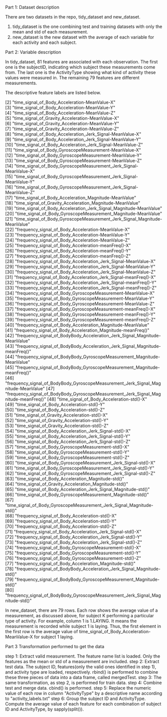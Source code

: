Part 1: Dataset description

There are two datasets in the repo, tidy_dataset and new_dataset.
1. tidy_dataset is the one combining test and training datasets with only the mean and std of each measurement.
2. new_dataset is the new dataset with the average of each variable for each activity and each subject.


Part 2: Variable description

In tidy_dataset, 81 features are associated with each observation. The first one is the subjectID, indicating which subject these measurements come from. The last one is the ActivityType showing what kind of activity these values were measured in. The remaining 79 features are different measurements. 

The descriptive feature labels are listed below.

 [2] "time_signal_of_Body_Acceleration-MeanValue-X"                                      
 [3] "time_signal_of_Body_Acceleration-MeanValue-Y"                                      
 [4] "time_signal_of_Body_Acceleration-MeanValue-Z"                                      
 [5] "time_signal_of_Gravity_Acceleration-MeanValue-X"                                   
 [6] "time_signal_of_Gravity_Acceleration-MeanValue-Y"                                   
 [7] "time_signal_of_Gravity_Acceleration-MeanValue-Z"                                   
 [8] "time_signal_of_Body_Acceleration_Jerk_Signal-MeanValue-X"                          
 [9] "time_signal_of_Body_Acceleration_Jerk_Signal-MeanValue-Y"                          
[10] "time_signal_of_Body_Acceleration_Jerk_Signal-MeanValue-Z"                          
[11] "time_signal_of_Body_GyroscopeMeasurement-MeanValue-X"                              
[12] "time_signal_of_Body_GyroscopeMeasurement-MeanValue-Y"                              
[13] "time_signal_of_Body_GyroscopeMeasurement-MeanValue-Z"                              
[14] "time_signal_of_Body_GyroscopeMeasurement_Jerk_Signal-MeanValue-X"                  
[15] "time_signal_of_Body_GyroscopeMeasurement_Jerk_Signal-MeanValue-Y"                  
[16] "time_signal_of_Body_GyroscopeMeasurement_Jerk_Signal-MeanValue-Z"                  
[17] "time_signal_of_Body_Acceleration_Magnitude-MeanValue"                              
[18] "time_signal_of_Gravity_Acceleration_Magnitude-MeanValue"                           
[19] "time_signal_of_Body_Acceleration_Jerk_Signal_Magnitude-MeanValue"                  
[20] "time_signal_of_Body_GyroscopeMeasurement_Magnitude-MeanValue"                      
[21] "time_signal_of_Body_GyroscopeMeasurement_Jerk_Signal_Magnitude-MeanValue"          
[22] "frequency_signal_of_Body_Acceleration-MeanValue-X"                                 
[23] "frequency_signal_of_Body_Acceleration-MeanValue-Y"                                 
[24] "frequency_signal_of_Body_Acceleration-MeanValue-Z"                                 
[25] "frequency_signal_of_Body_Acceleration-meanFreq()-X"                                
[26] "frequency_signal_of_Body_Acceleration-meanFreq()-Y"                                
[27] "frequency_signal_of_Body_Acceleration-meanFreq()-Z"                                
[28] "frequency_signal_of_Body_Acceleration_Jerk_Signal-MeanValue-X"                     
[29] "frequency_signal_of_Body_Acceleration_Jerk_Signal-MeanValue-Y"                     
[30] "frequency_signal_of_Body_Acceleration_Jerk_Signal-MeanValue-Z"                     
[31] "frequency_signal_of_Body_Acceleration_Jerk_Signal-meanFreq()-X"                    
[32] "frequency_signal_of_Body_Acceleration_Jerk_Signal-meanFreq()-Y"                    
[33] "frequency_signal_of_Body_Acceleration_Jerk_Signal-meanFreq()-Z"                    
[34] "frequency_signal_of_Body_GyroscopeMeasurement-MeanValue-X"                         
[35] "frequency_signal_of_Body_GyroscopeMeasurement-MeanValue-Y"                         
[36] "frequency_signal_of_Body_GyroscopeMeasurement-MeanValue-Z"                         
[37] "frequency_signal_of_Body_GyroscopeMeasurement-meanFreq()-X"                        
[38] "frequency_signal_of_Body_GyroscopeMeasurement-meanFreq()-Y"                        
[39] "frequency_signal_of_Body_GyroscopeMeasurement-meanFreq()-Z"                        
[40] "frequency_signal_of_Body_Acceleration_Magnitude-MeanValue"                         
[41] "frequency_signal_of_Body_Acceleration_Magnitude-meanFreq()"                        
[42] "frequency_signal_of_BodyBody_Acceleration_Jerk_Signal_Magnitude-MeanValue"         
[43] "frequency_signal_of_BodyBody_Acceleration_Jerk_Signal_Magnitude-meanFreq()"        
[44] "frequency_signal_of_BodyBody_GyroscopeMeasurement_Magnitude-MeanValue"             
[45] "frequency_signal_of_BodyBody_GyroscopeMeasurement_Magnitude-meanFreq()"            
[46] "frequency_signal_of_BodyBody_GyroscopeMeasurement_Jerk_Signal_Magnitude-MeanValue" 
[47] "frequency_signal_of_BodyBody_GyroscopeMeasurement_Jerk_Signal_Magnitude-meanFreq()"
[48] "time_signal_of_Body_Acceleration-std()-X"                                          
[49] "time_signal_of_Body_Acceleration-std()-Y"                                          
[50] "time_signal_of_Body_Acceleration-std()-Z"                                          
[51] "time_signal_of_Gravity_Acceleration-std()-X"                                       
[52] "time_signal_of_Gravity_Acceleration-std()-Y"                                       
[53] "time_signal_of_Gravity_Acceleration-std()-Z"                                       
[54] "time_signal_of_Body_Acceleration_Jerk_Signal-std()-X"                              
[55] "time_signal_of_Body_Acceleration_Jerk_Signal-std()-Y"                              
[56] "time_signal_of_Body_Acceleration_Jerk_Signal-std()-Z"                              
[57] "time_signal_of_Body_GyroscopeMeasurement-std()-X"                                  
[58] "time_signal_of_Body_GyroscopeMeasurement-std()-Y"                                  
[59] "time_signal_of_Body_GyroscopeMeasurement-std()-Z"                                  
[60] "time_signal_of_Body_GyroscopeMeasurement_Jerk_Signal-std()-X"                      
[61] "time_signal_of_Body_GyroscopeMeasurement_Jerk_Signal-std()-Y"                      
[62] "time_signal_of_Body_GyroscopeMeasurement_Jerk_Signal-std()-Z"                      
[63] "time_signal_of_Body_Acceleration_Magnitude-std()"                                  
[64] "time_signal_of_Gravity_Acceleration_Magnitude-std()"                               
[65] "time_signal_of_Body_Acceleration_Jerk_Signal_Magnitude-std()"                      
[66] "time_signal_of_Body_GyroscopeMeasurement_Magnitude-std()"                          
[67] "time_signal_of_Body_GyroscopeMeasurement_Jerk_Signal_Magnitude-std()"              
[68] "frequency_signal_of_Body_Acceleration-std()-X"                                     
[69] "frequency_signal_of_Body_Acceleration-std()-Y"                                     
[70] "frequency_signal_of_Body_Acceleration-std()-Z"                                     
[71] "frequency_signal_of_Body_Acceleration_Jerk_Signal-std()-X"                         
[72] "frequency_signal_of_Body_Acceleration_Jerk_Signal-std()-Y"                         
[73] "frequency_signal_of_Body_Acceleration_Jerk_Signal-std()-Z"                         
[74] "frequency_signal_of_Body_GyroscopeMeasurement-std()-X"                             
[75] "frequency_signal_of_Body_GyroscopeMeasurement-std()-Y"                             
[76] "frequency_signal_of_Body_GyroscopeMeasurement-std()-Z"                             
[77] "frequency_signal_of_Body_Acceleration_Magnitude-std()"                             
[78] "frequency_signal_of_BodyBody_Acceleration_Jerk_Signal_Magnitude-std()"             
[79] "frequency_signal_of_BodyBody_GyroscopeMeasurement_Magnitude-std()"                 
[80] "frequency_signal_of_BodyBody_GyroscopeMeasurement_Jerk_Signal_Magnitude-std()" 


In new_dataset, there are 79 rows. Each row shows the average value of a measurement, as discussed above, for subject K performing a particular type of activity. For example, column 1 is 1.LAYING. It means the measurement is recorded while subject 1 is laying. Thus, the first element in the first row is the average value of time_signal_of_Body_Acceleration-MeanValue-X for subject 1 laying.   

Part 3 Transformation performed to get the data

step 1: Extract valid measurement. The feature name list is loaded. Only the features as the mean or std of a measurement are included. 
step 2: Extract test data. The subject ID, features(only the valid ones identified in step 1), and activity type are loaded, respectively. rbind() is performed to combine these three pieces of data into a data frame, called mergedTest.
step 3: The same transformation, as step 2, is performed for train data.
step 4: Combine test and merge data. cbind() is performed.
step 5: Replace the numeric value of each row in column "ActivityType" by a descriptive name according to "activity_labels.txt"
step 6: Group the subject ID and ActivityType. Compute the average value of each feature for each combination of subject ID and ActivityType, by sapply(split()).


  
